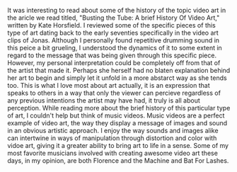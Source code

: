 

   It was interesting to read about some of the history of the topic video art in the aricle we read titled,
"Busting the Tube: A brief History Of Video Art," written by Kate Horsfield. I reviewed some of the specific pieces of
this type of art dating back to the early seventies specifically in the video art clips of Jonas. Although I personally found 
repetitive drumming sound in this peice a bit grueling, I understood the dynamics of it to some extent in regard to the message 
that was being given through this specific piece. However, my personal interpretation could be completely off from that of the
artist that made it. Perhaps she herself had no blaten explanation behind her art to begin and simply let it unfold in a more 
abstarct way as she tends too. This is what I love most about art actually, it is an expression that speaks to others in a 
way that only the viewer can percieve regardless of any previous intentions the artist may have had, it truly is all about 
perception. 
   While reading more about the brief history of this particular type of art, I couldn't help but think of music videos. 
Music videos are a perfect example of video art, the way they display a message of images and sound in an obvious artistic 
approach. I enjoy the way sounds and images alike can intertwine in ways of manipulation through distortion and color with 
vidoe art, giving it a greater ability to bring art to life in a sense. Some of my most favorite musicians involved with 
creating awesome video art these days, in my opinion, are both Florence and the Machine and Bat For Lashes. 
